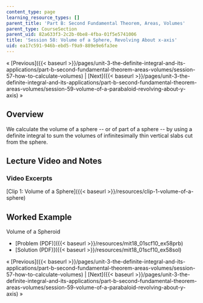```yaml
---
content_type: page
learning_resource_types: []
parent_title: 'Part B: Second Fundamental Theorem, Areas, Volumes'
parent_type: CourseSection
parent_uid: 82a633f3-2c2b-0be8-4fba-01f5e5741006
title: 'Session 58: Volume of a Sphere, Revolving About x-axis'
uid: ea17c591-946b-ebd5-f9a9-889e9e6fa3ee
---
```


« [Previous]({{< baseurl >}}/pages/unit-3-the-definite-integral-and-its-applications/part-b-second-fundamental-theorem-areas-volumes/session-57-how-to-calculate-volumes) | [Next]({{< baseurl >}}/pages/unit-3-the-definite-integral-and-its-applications/part-b-second-fundamental-theorem-areas-volumes/session-59-volume-of-a-parabaloid-revolving-about-y-axis) »

Overview
--------

We calculate the volume of a sphere -- or of part of a sphere -- by using a definite integral to sum the volumes of infinitesimally thin vertical slabs cut from the sphere.

Lecture Video and Notes
-----------------------

### Video Excerpts

[Clip 1: Volume of a Sphere]({{< baseurl >}}/resources/clip-1-volume-of-a-sphere)

Worked Example
--------------

Volume of a Spheroid

*   [Problem (PDF)]({{< baseurl >}}/resources/mit18_01scf10_ex58prb)
*   [Solution (PDF)]({{< baseurl >}}/resources/mit18_01scf10_ex58sol)

« [Previous]({{< baseurl >}}/pages/unit-3-the-definite-integral-and-its-applications/part-b-second-fundamental-theorem-areas-volumes/session-57-how-to-calculate-volumes) | [Next]({{< baseurl >}}/pages/unit-3-the-definite-integral-and-its-applications/part-b-second-fundamental-theorem-areas-volumes/session-59-volume-of-a-parabaloid-revolving-about-y-axis) »